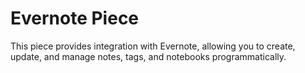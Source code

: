 # Evernote Piece

This piece provides integration with Evernote, allowing you to create, update, and manage notes, tags, and notebooks programmatically.
